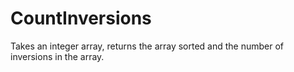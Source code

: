 # CountInversions
Takes an integer array, returns the array sorted and the number of inversions in the array.
